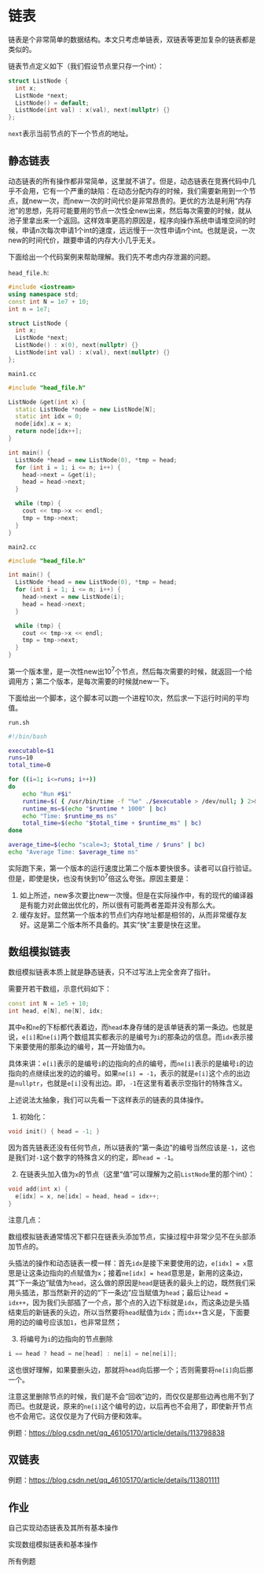 # 链表



链表是个非常简单的数据结构。本文只考虑单链表，双链表等更加复杂的链表都是类似的。



链表节点定义如下（我们假设节点里只存一个int）：

```cpp
struct ListNode {
  int x;
  ListNode *next;
  ListNode() = default;
  ListNode(int val) : x(val), next(nullptr) {}
};
```

`next`表示当前节点的下一个节点的地址。



## 静态链表

动态链表的所有操作都非常简单，这里就不讲了。但是，动态链表在竞赛代码中几乎不会用，它有一个严重的缺陷：在动态分配内存的时候，我们需要新用到一个节点，就new一次，而new一次的时间代价是非常昂贵的。更优的方法是利用“内存池”的思想，先将可能要用的节点一次性全new出来，然后每次需要的时候，就从池子里拿出来一个返回。这样效率更高的原因是，程序向操作系统申请堆空间的时候，申请$n$次每次申请$1$个int的速度，远远慢于一次性申请$n$个int。也就是说，一次new的时间代价，跟要申请的内存大小几乎无关。



下面给出一个代码案例来帮助理解。我们先不考虑内存泄漏的问题。

`head_file.h`:

```cpp
#include <iostream>
using namespace std;
const int N = 1e7 + 10;
int n = 1e7;

struct ListNode {
  int x;
  ListNode *next;
  ListNode() : x(0), next(nullptr) {}
  ListNode(int val) : x(val), next(nullptr) {}
};
```

`main1.cc`

```cpp
#include "head_file.h"

ListNode &get(int x) {
  static ListNode *node = new ListNode[N];
  static int idx = 0;
  node[idx].x = x;
  return node[idx++];
}

int main() {
  ListNode *head = new ListNode(0), *tmp = head;
  for (int i = 1; i <= n; i++) {
    head->next = &get(i);
    head = head->next;
  }

  while (tmp) {
    cout << tmp->x << endl;
    tmp = tmp->next;
  }
}
```

`main2.cc`

```cpp
#include "head_file.h"

int main() {
  ListNode *head = new ListNode(0), *tmp = head;
  for (int i = 1; i <= n; i++) {
    head->next = new ListNode(i);
    head = head->next;
  }

  while (tmp) {
    cout << tmp->x << endl;
    tmp = tmp->next;
  }
}
```



第一个版本里，是一次性new出$10^7$个节点，然后每次需要的时候，就返回一个给调用方；第二个版本，是每次需要的时候就new一下。

下面给出一个脚本，这个脚本可以跑一个进程$10$次，然后求一下运行时间的平均值。

`run.sh`

```bash
#!/bin/bash

executable=$1
runs=10
total_time=0

for ((i=1; i<=runs; i++))
do
    echo "Run #$i"
    runtime=$( { /usr/bin/time -f "%e" ./$executable > /dev/null; } 2>&1 )
    runtime_ms=$(echo "$runtime * 1000" | bc)
    echo "Time: $runtime_ms ms"
    total_time=$(echo "$total_time + $runtime_ms" | bc)
done

average_time=$(echo "scale=3; $total_time / $runs" | bc)
echo "Average Time: $average_time ms"
```



实际跑下来，第一个版本的运行速度比第二个版本要快很多。读者可以自行验证。但是，即使是快，也没有快到$10^7$倍这么夸张。原因主要是：

1. 如上所述，new多次要比new一次慢。但是在实际操作中，有的现代的编译器是有能力对此做出优化的，所以很有可能两者差距并没有那么大。
2. 缓存友好。显然第一个版本的节点们内存地址都是相邻的，从而非常缓存友好。这是第二个版本所不具备的。其实“快”主要是快在这里。



## 数组模拟链表

数组模拟链表本质上就是静态链表，只不过写法上完全舍弃了指针。

需要开若干数组，示意代码如下：

```cpp
const int N = 1e5 + 10;
int head, e[N], ne[N], idx;
```

其中`e`和`ne`的下标都代表着边，而`head`本身存储的是该单链表的第一条边。也就是说，`e[i]`和`ne[i]`两个数组其实都表示的是编号为`i`的那条边的信息。而`idx`表示接下来要使用的那条边的编号，其一开始值为`0`。

具体来讲：`e[i]`表示的是编号`i`的边指向的点的编号，而`ne[i]`表示的是编号`i`的边指向的点继续出发的边的编号。如果`ne[i] = -1`，表示的就是`e[i]`这个点的出边是`nullptr`，也就是`e[i]`没有出边。即，`-1`在这里有着表示空指针的特殊含义。

上述说法太抽象，我们可以先看一下这样表示的链表的具体操作。

1. 初始化：

```cpp
void init() { head = -1; }
```

因为首先链表还没有任何节点，所以链表的“第一条边”的编号当然应该是`-1`，这也是我们对`-1`这个数字的特殊含义的约定，即`head = -1`。



2. 在链表头加入值为`x`的节点（这里“值”可以理解为之前`ListNode`里的那个int）：

```cpp
void add(int x) {
  e[idx] = x, ne[idx] = head, head = idx++;
}
```

注意几点：

数组模拟链表通常情况下都只在链表头添加节点，实操过程中非常少见不在头部添加节点的。

头插法的操作和动态链表一模一样：首先`idx`是接下来要使用的边，`e[idx] = x`意思是让这条边指向的点赋值为`x`；接着`ne[idx] = head`意思是，新用的这条边，其“下一条边”赋值为`head`，这么做的原因是`head`是链表的最头上的边，既然我们采用头插法，那当然新开的边的“下一条边”应当赋值为`head`；最后让`head = idx++`，因为我们头部插了一个点，那个点的入边下标就是`idx`，而这条边是头插结束后的新链表的头边，所以当然要将`head`赋值为`idx`；而`idx++`含义是，下面要用的边的编号应该加`1`，也非常显然；



3. 将编号为`i`的边指向的节点删除

```cpp
i == head ? head = ne[head] : ne[i] = ne[ne[i]];
```

这也很好理解，如果要删头边，那就将`head`向后挪一个；否则需要将`ne[i]`向后挪一个。

注意这里删除节点的时候，我们是不会“回收”边的，而仅仅是那些边再也用不到了而已。也就是说，原来的`ne[i]`这个编号的边，以后再也不会用了，即使新开节点也不会用它。这仅仅是为了代码方便和效率。



例题：https://blog.csdn.net/qq_46105170/article/details/113798838



## 双链表

例题：https://blog.csdn.net/qq_46105170/article/details/113801111





## 作业

自己实现动态链表及其所有基本操作

实现数组模拟链表和基本操作

所有例题



















